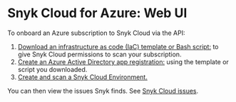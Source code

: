 # Snyk Cloud for Azure: Web UI

To onboard an Azure subscription to Snyk Cloud via the API:

1. [Download an infrastructure as code (IaC) template or Bash script:](step-1-download-azure-app-registration-iac-template-or-script-web-ui.md) to give Snyk Cloud permissions to scan your subscription.
2. [Create an Azure Active Directory app registration:](step-2-create-the-azure-ad-app-registration.md) using the template or script you downloaded.
3. [Create and scan a Snyk Cloud Environment.](step-3-create-and-scan-a-snyk-cloud-environment-for-azure-web-ui.md)

You can then view the issues Snyk finds. See [Snyk Cloud issues](../../snyk-cloud-issues/).
